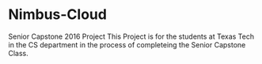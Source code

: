 # Nimbus-Cloud
Senior Capstone 2016 Project
This Project is for the students at Texas Tech in the CS department in the process of completeing the Senior Capstone Class.
